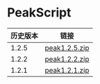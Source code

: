 
# PeakScript

历史版本|链接
-|-
1.2.5|[peak1.2.5.zip](https://jenocn.github.io/peak/peak1.2.5.zip)
1.2.2|[peak1.2.2.zip](https://jenocn.github.io/peak/peak1.2.2.zip)
1.2.1|[peak1.2.1.zip](https://jenocn.github.io/peak/peak1.2.1.zip)
